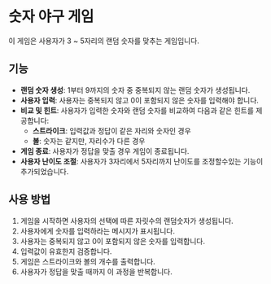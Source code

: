 # 숫자 야구 게임

이 게임은 사용자가 3 ~ 5자리의 랜덤 숫자를 맞추는 게임입니다.

## 기능

- **랜덤 숫자 생성**: 1부터 9까지의 숫자 중 중복되지 않는 랜덤 숫자가 생성됩니다.
- **사용자 입력**: 사용자는 중복되지 않고 0이 포함되지 않은 숫자를 입력해야 합니다.
- **비교 및 힌트**: 사용자가 입력한 숫자와 랜덤 숫자를 비교하여 다음과 같은 힌트를 제공합니다:
  - **스트라이크**: 입력값과 정답이 같은 자리와 숫자인 경우
  - **볼**: 숫자는 같지만, 자리수가 다른 경우
- **게임 종료**: 사용자가 정답을 맞출 경우 게임이 종료됩니다.
- **사용자 난이도 조절**: 사용자가 3자리에서 5자리까지 난이도를 조정할수있는 기능이 추가되었습니다.

## 사용 방법

1. 게임을 시작하면 사용자의 선택에 따른 자릿수의 랜덤숫자가 생성됩니다.
2. 사용자에게 숫자를 입력하라는 메시지가 표시됩니다.
3. 사용자는 중복되지 않고 0이 포함되지 않은 숫자를 입력합니다.
4. 입력값이 유효한지 검증합니다.
5. 게임은 스트라이크와 볼의 개수를 출력합니다.
6. 사용자가 정답을 맞출 때까지 이 과정을 반복합니다.
